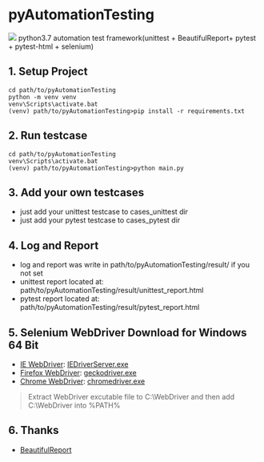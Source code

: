 # pyAutomationTesting
![](https://img.shields.io/badge/python-3.7-brightgreen)
python3.7 automation test framework(unittest + BeautifulReport+ pytest + pytest-html + selenium)


## 1. Setup Project
```
cd path/to/pyAutomationTesting
python -m venv venv
venv\Scripts\activate.bat
(venv) path/to/pyAutomationTesting>pip install -r requirements.txt
```

## 2. Run testcase
```
cd path/to/pyAutomationTesting
venv\Scripts\activate.bat
(venv) path/to/pyAutomationTesting>python main.py
```

## 3. Add your own testcases
- just add your unittest testcase to cases_unittest dir
- just add your pytest testcase to cases_pytest dir

## 4. Log and Report
- log and report was write in path/to/pyAutomationTesting/result/ if you not set
- unittest report located at: path/to/pyAutomationTesting/result/unittest_report.html
- pytest report located at: path/to/pyAutomationTesting/result/pytest_report.html

## 5. Selenium WebDriver Download for Windows 64 Bit
- [IE WebDriver](http://selenium-release.storage.googleapis.com/index.html): [IEDriverServer.exe](http://selenium-release.storage.googleapis.com/index.html?path=3.9/IEDriverServer_x64_3.9.0.zip)
- [Firefox WebDriver](https://github.com/mozilla/geckodriver/releases): [geckodriver.exe](https://github.com/mozilla/geckodriver/releases/download/v0.24.0/geckodriver-v0.24.0-win64.zip)
- [Chrome WebDriver](http://npm.taobao.org/mirrors/chromedriver): [chromedriver.exe](http://npm.taobao.org/mirrors/chromedriver/77.0.3865.40/chromedriver_win32.zip)
> Extract WebDriver excutable file to C:\WebDriver and then add C:\WebDriver into %PATH%

## 6. Thanks
- [BeautifulReport](https://github.com/TesterlifeRaymond/BeautifulReport)

